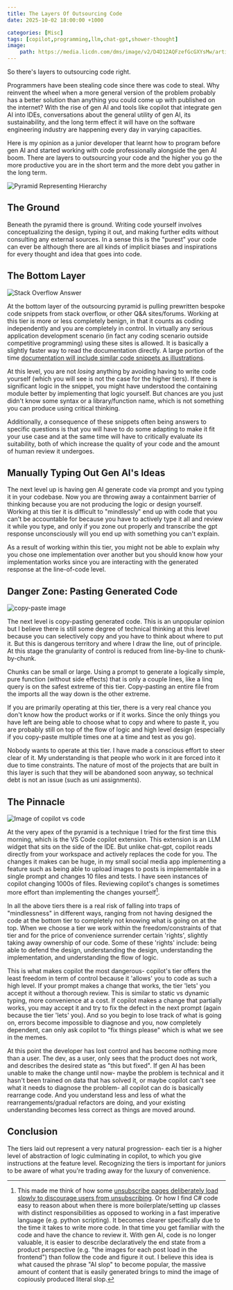 ```yaml
---
title: The Layers Of Outsourcing Code
date: 2025-10-02 18:00:00 +1000

categories: [Misc]
tags: [copilot,programming,llm,chat-gpt,shower-thought]
image:
    path: https://media.licdn.com/dms/image/v2/D4D12AQFzefGcGXYsMw/article-cover_image-shrink_720_1280/article-cover_image-shrink_720_1280/0/1712330807336?e=2147483647&v=beta&t=6VKh8fKTrcSH8nrDuyo3BGQAZbZ7H66lYNS8GnlJi6s
---
```


So there's layers to outsourcing code right.

Programmers have been stealing code since there was code to steal. Why reinvent the wheel when a more general version of the problem probably has a better solution than anything you could come up with published on the internet? With the rise of gen AI and tools like copilot that integrate gen AI into IDEs, conversations about the general utility of gen AI, its sustainability, and the long term effect it will have on the software engineering industry are happening every day in varying capacities.

Here is my opinion as a junior developer that learnt how to program before gen AI and started working with code professionally alongside the gen AI boom. There are layers to outsourcing your code and the higher you go the more productive you are in the short term and the more debt you gather in the long term.

![Pyramid Representing Hierarchy](https://nemtss.unl.edu/wp-content/uploads/2022/05/Pyramid_3-D_T2.png)

## The Ground

Beneath the pyramid there is ground. Writing code yourself involves conceptualizing the design, typing it out, and making further edits without consulting any external sources. In a sense this is the "purest" your code can ever be although there are all kinds of implicit biases and inspirations for every thought and idea that goes into code.

## The Bottom Layer

![Stack Overflow Answer](https://i.sstatic.net/fqNYt.png)

At the bottom layer of the outsourcing pyramid is pulling prewritten bespoke code snippets from stack overflow, or other Q&A sites/forums. Working at this tier is more or less completely benign, in that it counts as coding independently and you are completely in control. In virtually any serious application development scenario (in fact any coding scenario outside competitive programming) using these sites is allowed. It is basically a slightly faster way to read the documentation directly. A large portion of the time [documentation will include similar code snippets as illustrations](https://learn.microsoft.com/en-us/dotnet/api/system.idisposable?view=net-9.0). 

At this level, you are not *losing* anything by avoiding having to write code yourself (which you will see is not the case for the higher tiers). If there is significant logic in the snippet, you might have understood the containing module better by implementing that logic yourself. But chances are you just didn't know some syntax or a library/function name, which is not something you can produce using critical thinking.

Additionally, a consequence of these snippets often being answers to specific questions is that you will have to do some adapting to make it fit your use case and at the same time will have to critically evaluate its suitability, both of which increase the quality of your code and the amount of human review it undergoes.

## Manually Typing Out Gen AI's Ideas

The next level up is having gen AI generate code via prompt and you typing it in your codebase. Now you are throwing away a containment barrier of thinking because you are not producing the logic or design yourself. Working at this tier it is difficult to "mindlessly" end up with code that you can't be accountable for because you have to actively type it all and review it while you type, and only if you zone out properly and transcribe the gpt response unconsciously will you end up with something you can't explain.

As a result of working within this tier, you might not be able to explain why you chose one implementation over another but you should know how your implementation works since you are interacting with the generated response at the line-of-code level.

## Danger Zone: Pasting Generated Code

![copy-paste image](https://physicians.dukehealth.org/sites/default/files/article/copying-and-pasting-ehrs-300x188.jpg)

The next level is copy-pasting generated code. This is an unpopular opinion but I believe there is still some degree of technical thinking at this level because you can selectively copy and you have to think about where to put it. But this is dangerous territory and where I draw the line, out of principle. At this stage the granularity of control is reduced from line-by-line to chunk-by-chunk.

Chunks can be small or large. Using a prompt to generate a logically simple, pure function (without side effects) that is only a couple lines, like a linq query is on the safest extreme of this tier. Copy-pasting an entire file from the imports all the way down is the other extreme.

If you are primarily operating at this tier, there is a very real chance you don't know how the product works or if it works. Since the only things you have left are being able to choose what to copy and where to paste it, you are probably still on top of the flow of logic and high level design (especially if you copy-paste multiple times one at a time and test as you go).

Nobody wants to operate at this tier. I have made a conscious effort to steer clear of it. My understanding is that people who work in it are forced into it due to time constraints. The nature of most of the projects that are built in this layer is such that they will be abandoned soon anyway, so technical debt is not an issue (such as uni assignments).

## The Pinnacle

![Image of copilot vs code](https://learn.microsoft.com/en-us/visualstudio/ide/media/vs-2022/copilot-agent-mode/copilot-agent-dropdown.png?view=vs-2017&viewFallbackFrom=vs-2022)

At the very apex of the pyramid is a technique I tried for the first time this morning, which is the VS Code copilot extension. This extension is an LLM widget that sits on the side of the IDE. But unlike chat-gpt, copilot reads directly from your workspace and actively replaces the code for you. The changes it makes can be huge, in my small social media app implementing a feature such as being able to upload images to posts is implementable in a single prompt and changes 10 files and tests. I have seen instances of copilot changing 1000s of files. Reviewing copilot's changes is sometimes more effort than implementing the changes yourself[^footnote].

In all the above tiers there is a real risk of falling into traps of "mindlessness" in different ways, ranging from not having designed the code at the bottom tier to completely not knowing what is going on at the top. When we choose a tier we work within the freedom/constraints of that tier and for the price of convenience surrender certain 'rights', slightly taking away ownership of our code. Some of these 'rights' include: being able to defend the design, understanding the design, understanding the implementation, and understanding the flow of logic.

This is what makes copilot the most dangerous- copilot's tier offers the least freedom in term of control because it 'allows' you to code as such a high level. If your prompt makes a change that works, the tier 'lets' you accept it without a thorough review. This is similar to static vs dynamic typing, more convenience at a cost. If copilot makes a change that partially works, you may accept it and try to fix the defect in the next prompt (again because the tier 'lets' you). And so you begin to lose track of what is going on, errors become impossible to diagnose and you, now completely dependent, can only ask copilot to "fix things please" which is what we see in the memes.

At this point the developer has lost control and has become nothing more than a user. The dev, as a user, only sees that the product does not work, and describes the desired state as "this but fixed". If gen AI has been unable to make the change until now- maybe the problem is technical and it hasn't been trained on data that has solved it, or maybe copilot can't see what it needs to diagnose the problem- all copilot can do is basically rearrange code. And you understand less and less of what the rearrangements/gradual refactors are doing, and your existing understanding becomes less correct as things are moved around.

[^footnote]: This made me think of how some [unsubscribe pages deliberately load slowly to discourage users from unsubscribing](https://www.sitepoint.com/annoying-web-dark-patterns/). Or how I find C# code easy to reason about when there is more boilerplate/setting up classes with distinct responsibilities as opposed to working in a fast imperative language (e.g. python scripting). It becomes clearer specifically due to the time it takes to write more code. In that time you get familiar with the code and have the chance to review it. With gen AI, code is no longer valuable, it is easier to describe declaratively the end state from a product perspective (e.g. "the images for each post load in the frontend") than follow the code and figure it out. I believe this idea is what caused the phrase "AI slop" to become popular, the massive amount of content that is easily generated brings to mind the image of copiously produced literal slop.

## Conclusion

The tiers laid out represent a very natural progression- each tier is a higher level of abstraction of logic culminating in copilot, to which you give instructions at the feature level. Recognizing the tiers is important for juniors to be aware of what you're trading away for the luxury of convenience.